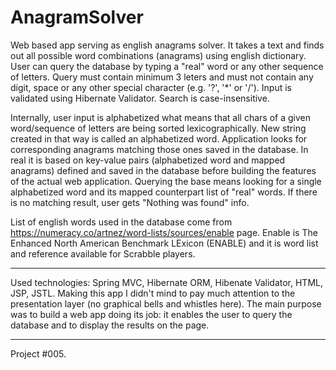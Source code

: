 # AnagramSolver
Web based app serving as english anagrams solver. It takes a text and finds out all possible word combinations (anagrams) using english dictionary.
User can query the database by typing a "real" word or any other sequence of letters.
Query must contain minimum 3 leters and must not contain any digit, space or any other special character (e.g. '?', '*' or '/'). Input is validated using Hibernate Validator. Search is case-insensitive.

Internally, user input is alphabetized what means that all chars of a given word/sequence of letters are being sorted lexicographically. New string created in that way is called an alphabetized word. Application looks for corresponding anagrams matching those ones saved in the database. In real it is based on key-value pairs (alphabetized word and mapped anagrams) defined and saved in the database before building the features of the actual web application. Querying the base means looking for a single alphabetized word and its mapped counterpart list of "real" words. If there is no matching result, user gets "Nothing was found" info. 

List of english words used in the database come from https://numeracy.co/artnez/word-lists/sources/enable page.
Enable is The Enhanced North American Benchmark LExicon (ENABLE) and it is word list and reference available for Scrabble players. 

----

Used technologies:
Spring MVC, Hibernate ORM, Hibenate Validator, HTML, JSP, JSTL.
Making this app I didn't mind to pay much attention to the presentation layer (no graphical bells and whistles here). The main purpose was to build a web app doing its job: it enables the user to query the database and to display the results on the page. 

---

Project #005.